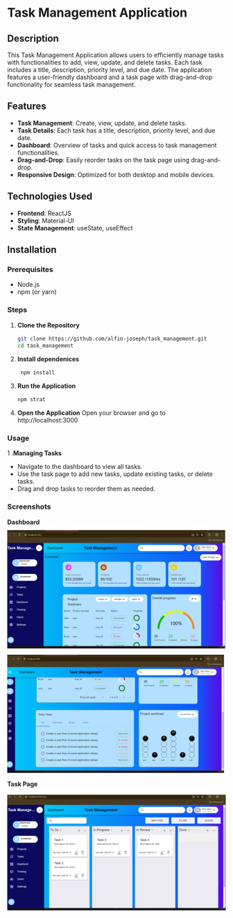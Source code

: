 # Task Management Application

## Description
This Task Management Application allows users to efficiently manage tasks with functionalities to add, view, update, and delete tasks. Each task includes a title, description, priority level, and due date. The application features a user-friendly dashboard and a task page with drag-and-drop functionality for seamless task management.

## Features
- **Task Management**: Create, view, update, and delete tasks.
- **Task Details**: Each task has a title, description, priority level, and due date.
- **Dashboard**: Overview of tasks and quick access to task management functionalities.
- **Drag-and-Drop**: Easily reorder tasks on the task page using drag-and-drop.
- **Responsive Design**: Optimized for both desktop and mobile devices.

## Technologies Used
- **Frontend**: ReactJS
- **Styling**: Material-UI
- **State Management**: useState, useEffect

## Installation

### Prerequisites
- Node.js
- npm (or yarn)

### Steps
1. **Clone the Repository**
   ```bash
   git clone https://github.com/alfin-joseph/task_management.git
   cd task_management
2. **Install dependenices**
   ```sh
    npm install
   ```
3. **Run the Application**
    ```sh
    npm strat
    ```
4. **Open the Application**
    Open your browser and go to http://localhost:3000

### Usage 
1 .**Managing Tasks**
  * Navigate to the dashboard to view all tasks.
  * Use the task page to add new tasks, update existing tasks, or delete tasks.
  * Drag and drop tasks to reorder them as needed.
### Screenshots
**Dashboard**
![Alt text](https://github.com/alfin-joseph/task_management/blob/main/src/utils/screenshots/Designer.png "Optional Title")
![Alt text](https://github.com/alfin-joseph/task_management/blob/main/src/utils/screenshots/My%20first%20design%201.png "Optional Title")

**Task Page**
![Alt text](https://github.com/alfin-joseph/task_management/blob/main/src/utils/screenshots/My%20first%20design%202.png "Optional Title")
